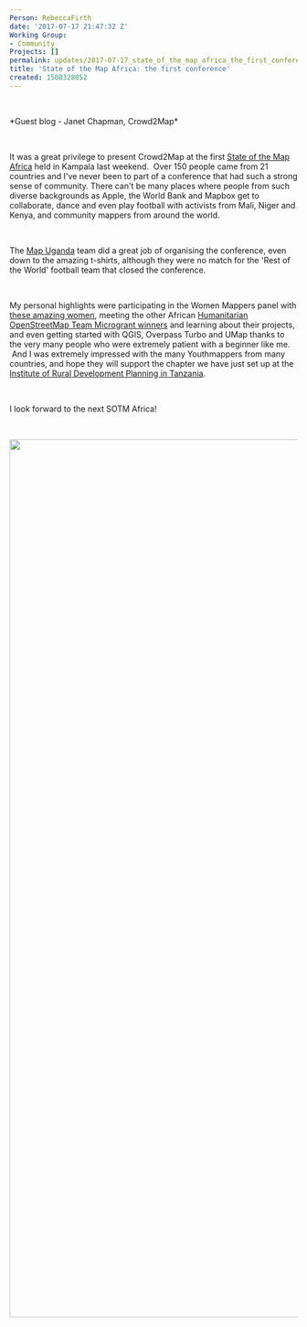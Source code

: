 ```yaml
---
Person: RebeccaFirth
date: '2017-07-17 21:47:32 Z'
Working Group:
- Community
Projects: []
permalink: updates/2017-07-17_state_of_the_map_africa_the_first_conference
title: 'State of the Map Africa: the first conference'
created: 1500328052
---
```

<p>&nbsp;</p><p>*Guest blog - Janet Chapman, Crowd2Map*</p><p>&nbsp;</p><p>It was a great privilege to present Crowd2Map at the first <a href="https://sotmafrica.org/" target="_blank">State of the Map Africa</a> held in Kampala last weekend. &nbsp;Over 150 people came from 21 countries and I've never been to part of a conference that had such a strong sense of community. There can't be many places where people from such diverse backgrounds as Apple, the World Bank and Mapbox get to collaborate, dance and even play football with activists from Mali, Niger and Kenya, and community mappers from around the world.</p><p>&nbsp;</p><p>The <a href="https://twitter.com/mapuganda" target="_blank">Map Uganda</a> team did a great job of organising the conference, even down to the&nbsp;amazing t-shirts, although they were no match for the 'Rest of the World' football team that closed the conference.</p><p>&nbsp;</p><p>My personal highlights were participating in the Women Mappers panel with <a href="https://twitter.com/sotmafrica/status/883635807764049921">these amazing women</a>, meeting the other African <a href="https://www.hotosm.org/updates/2017-04-20_hot_microgrants_2017_results" target="_blank">Humanitarian OpenStreetMap Team Microgrant winners</a> and learning about their projects, and even getting started with QGIS, Overpass Turbo and UMap thanks to the very many people who were extremely patient with a beginner like me. &nbsp;And I was extremely impressed with the many Youthmappers from many countries, and hope they will support the chapter we have just set up at the <a href="http://www.irdp.ac.tz/" target="_blank">Institute of Rural Development Planning in Tanzania</a>.</p><p>&nbsp;</p><p>I look forward to the next SOTM Africa!</p><p>&nbsp;</p><p><img src="/sites/default/files/SOTMAfrica1.jpg" alt="" width="2048" height="1536"></p>
